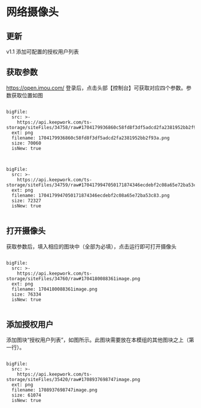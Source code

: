 # 网络摄像头

## 更新
v1.1 添加可配置的授权用户列表

## 获取参数

https://open.imou.com/ 登录后，点击头部【控制台】可获取对应四个参数。参数获取位置如图

```@BigFile

bigFile:
  src: >-
    https://api.keepwork.com/ts-storage/siteFiles/34758/raw#1704179936860c58fd8f3df5adcd2fa2381952bb2f93a.png
  ext: png
  filename: 1704179936860c58fd8f3df5adcd2fa2381952bb2f93a.png
  size: 70060
  isNew: true
          
```


```@BigFile

bigFile:
  src: >-
    https://api.keepwork.com/ts-storage/siteFiles/34759/raw#1704179947050171874346ecdebf2c08a65e72ba53c83.png
  ext: png
  filename: 1704179947050171874346ecdebf2c08a65e72ba53c83.png
  size: 72327
  isNew: true
          
```
## 打开摄像头
获取参数后，填入相应的图块中（全部为必填），点击运行即可打开摄像头
 
```@BigFile

bigFile:
  src: >-
    https://api.keepwork.com/ts-storage/siteFiles/34760/raw#1704180088361image.png
  ext: png
  filename: 1704180088361image.png
  size: 76334
  isNew: true
          
```
## 添加授权用户

添加图块“授权用户列表”，如图所示。此图块需要放在本模组的其他图块之上（第一行）。
 
```@BigFile

bigFile:
  src: >-
    https://api.keepwork.com/ts-storage/siteFiles/35420/raw#1708937698747image.png
  ext: png
  filename: 1708937698747image.png
  size: 61074
  isNew: true
          
```